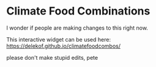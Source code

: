 # Climate Food Combinations

I wonder if people are making changes to this right now.

This interactive widget can be used here:
https://delekof.github.io/climatefoodcombos/

please don't make stupid edits, pete
